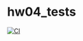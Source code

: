 # hw04_tests

[![CI](https://github.com/yandex-praktikum/hw04_tests/actions/workflows/hw04_tests.yml/badge.svg?branch=master)](https://github.com/yandex-praktikum/hw04_tests/actions/workflows/hw04_tests.yml)

